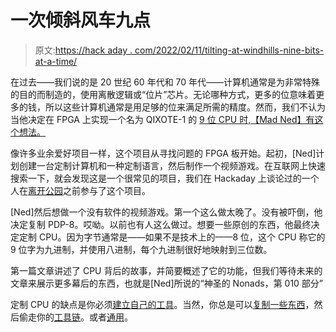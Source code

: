 # 一次倾斜风车九点

> 原文:[https://hack aday . com/2022/02/11/tilting-at-windhills-nine-bits-at-a-time/](https://hackaday.com/2022/02/11/tilting-at-windmills-nine-bits-at-a-time/)

在过去——我们说的是 20 世纪 60 年代和 70 年代——计算机通常是为非常特殊的目的而制造的，使用离散逻辑或“位片”芯片。无论哪种方式，更多的位意味着更多的钱，所以这些计算机通常是用足够的位来满足所需的精度。然而，我们不认为当他决定在 FPGA 上实现一个名为 QIXOTE-1 的 [9 位 CPU 时,【Mad Ned】有这个想法。](https://madned.substack.com/p/holy-nonads-a-nine-bit-computer)

像许多业余爱好项目一样，这个项目从寻找问题的 FPGA 板开始。起初，[Ned]计划创建一台定制计算机和一种定制语言，然后制作一个视频游戏。在互联网上快速搜索一下，就会发现这是一个很常见的项目，我们在 Hackaday 上谈论过的一个人在[离开公园](https://hackaday.com/2017/01/13/fpga-computer-covers-a-to-z/)之前参与了这个项目。

[Ned]然后想做一个没有软件的视频游戏。第一个这么做太晚了。没有被吓倒，他决定复制 PDP-8。哎呦。以前也有人这么做过。想要一些原创的东西，他最终决定定制 CPU。因为字节通常是——如果不是技术上的——8 位，这个 CPU 称它的 9 位字为九进制，并使用八进制，每个九进制很好地映射到三位数。

第一篇文章讲述了 CPU 背后的故事，并简要概述了它的功能，但我们等待未来的文章来展示更多幕后的东西，也就是[Ned]所说的“神圣的 Nonads，第 010 部分”

定制 CPU 的缺点是你必须[建立自己的工具](https://hackaday.com/2015/07/31/build-your-own-cpu-thats-the-easy-part/)。当然，你总是可以[复制一些东西](https://hackaday.com/2019/11/01/sparc-cpu-in-a-cheap-fpga/)，然后偷走你的[工具链](https://hackaday.com/2019/11/19/emulating-risc-v-on-an-fpga/)。或者[通用](https://hackaday.com/2015/08/06/hacking-a-universal-assembler/)。